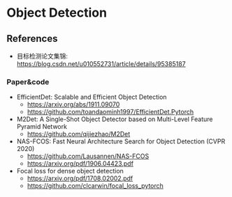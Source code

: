 # Object Detection

## References
- 目标检测论文集锦: https://blog.csdn.net/u010552731/article/details/95385187 

### Paper&code
- EfficientDet: Scalable and Efficient Object Detection
  -  https://arxiv.org/abs/1911.09070
  -  https://github.com/toandaominh1997/EfficientDet.Pytorch
- M2Det: A Single-Shot Object Detector based on Multi-Level Feature Pyramid Network
  - https://github.com/qijiezhao/M2Det   
- NAS-FCOS: Fast Neural Architecture Search for Object Detection (CVPR 2020) 
  - https://github.com/Lausannen/NAS-FCOS
  - https://arxiv.org/pdf/1906.04423.pdf
- Focal loss for dense object detection
  - https://arxiv.org/pdf/1708.02002.pdf 
  - https://github.com/clcarwin/focal_loss_pytorch